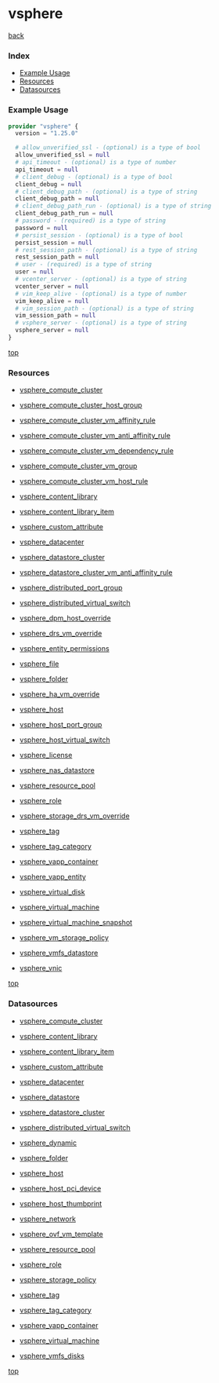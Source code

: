 # vsphere

[back](../)

### Index

- [Example Usage](#example-usage)
- [Resources](#resources)
- [Datasources](#datasources)

### Example Usage

```terraform
provider "vsphere" {
  version = "1.25.0"

  # allow_unverified_ssl - (optional) is a type of bool
  allow_unverified_ssl = null
  # api_timeout - (optional) is a type of number
  api_timeout = null
  # client_debug - (optional) is a type of bool
  client_debug = null
  # client_debug_path - (optional) is a type of string
  client_debug_path = null
  # client_debug_path_run - (optional) is a type of string
  client_debug_path_run = null
  # password - (required) is a type of string
  password = null
  # persist_session - (optional) is a type of bool
  persist_session = null
  # rest_session_path - (optional) is a type of string
  rest_session_path = null
  # user - (required) is a type of string
  user = null
  # vcenter_server - (optional) is a type of string
  vcenter_server = null
  # vim_keep_alive - (optional) is a type of number
  vim_keep_alive = null
  # vim_session_path - (optional) is a type of string
  vim_session_path = null
  # vsphere_server - (optional) is a type of string
  vsphere_server = null
}
```

[top](#index)

### Resources


- [vsphere_compute_cluster](./r/vsphere_compute_cluster.md)

- [vsphere_compute_cluster_host_group](./r/vsphere_compute_cluster_host_group.md)

- [vsphere_compute_cluster_vm_affinity_rule](./r/vsphere_compute_cluster_vm_affinity_rule.md)

- [vsphere_compute_cluster_vm_anti_affinity_rule](./r/vsphere_compute_cluster_vm_anti_affinity_rule.md)

- [vsphere_compute_cluster_vm_dependency_rule](./r/vsphere_compute_cluster_vm_dependency_rule.md)

- [vsphere_compute_cluster_vm_group](./r/vsphere_compute_cluster_vm_group.md)

- [vsphere_compute_cluster_vm_host_rule](./r/vsphere_compute_cluster_vm_host_rule.md)

- [vsphere_content_library](./r/vsphere_content_library.md)

- [vsphere_content_library_item](./r/vsphere_content_library_item.md)

- [vsphere_custom_attribute](./r/vsphere_custom_attribute.md)

- [vsphere_datacenter](./r/vsphere_datacenter.md)

- [vsphere_datastore_cluster](./r/vsphere_datastore_cluster.md)

- [vsphere_datastore_cluster_vm_anti_affinity_rule](./r/vsphere_datastore_cluster_vm_anti_affinity_rule.md)

- [vsphere_distributed_port_group](./r/vsphere_distributed_port_group.md)

- [vsphere_distributed_virtual_switch](./r/vsphere_distributed_virtual_switch.md)

- [vsphere_dpm_host_override](./r/vsphere_dpm_host_override.md)

- [vsphere_drs_vm_override](./r/vsphere_drs_vm_override.md)

- [vsphere_entity_permissions](./r/vsphere_entity_permissions.md)

- [vsphere_file](./r/vsphere_file.md)

- [vsphere_folder](./r/vsphere_folder.md)

- [vsphere_ha_vm_override](./r/vsphere_ha_vm_override.md)

- [vsphere_host](./r/vsphere_host.md)

- [vsphere_host_port_group](./r/vsphere_host_port_group.md)

- [vsphere_host_virtual_switch](./r/vsphere_host_virtual_switch.md)

- [vsphere_license](./r/vsphere_license.md)

- [vsphere_nas_datastore](./r/vsphere_nas_datastore.md)

- [vsphere_resource_pool](./r/vsphere_resource_pool.md)

- [vsphere_role](./r/vsphere_role.md)

- [vsphere_storage_drs_vm_override](./r/vsphere_storage_drs_vm_override.md)

- [vsphere_tag](./r/vsphere_tag.md)

- [vsphere_tag_category](./r/vsphere_tag_category.md)

- [vsphere_vapp_container](./r/vsphere_vapp_container.md)

- [vsphere_vapp_entity](./r/vsphere_vapp_entity.md)

- [vsphere_virtual_disk](./r/vsphere_virtual_disk.md)

- [vsphere_virtual_machine](./r/vsphere_virtual_machine.md)

- [vsphere_virtual_machine_snapshot](./r/vsphere_virtual_machine_snapshot.md)

- [vsphere_vm_storage_policy](./r/vsphere_vm_storage_policy.md)

- [vsphere_vmfs_datastore](./r/vsphere_vmfs_datastore.md)

- [vsphere_vnic](./r/vsphere_vnic.md)


[top](#index)

### Datasources


- [vsphere_compute_cluster](./d/vsphere_compute_cluster.md)

- [vsphere_content_library](./d/vsphere_content_library.md)

- [vsphere_content_library_item](./d/vsphere_content_library_item.md)

- [vsphere_custom_attribute](./d/vsphere_custom_attribute.md)

- [vsphere_datacenter](./d/vsphere_datacenter.md)

- [vsphere_datastore](./d/vsphere_datastore.md)

- [vsphere_datastore_cluster](./d/vsphere_datastore_cluster.md)

- [vsphere_distributed_virtual_switch](./d/vsphere_distributed_virtual_switch.md)

- [vsphere_dynamic](./d/vsphere_dynamic.md)

- [vsphere_folder](./d/vsphere_folder.md)

- [vsphere_host](./d/vsphere_host.md)

- [vsphere_host_pci_device](./d/vsphere_host_pci_device.md)

- [vsphere_host_thumbprint](./d/vsphere_host_thumbprint.md)

- [vsphere_network](./d/vsphere_network.md)

- [vsphere_ovf_vm_template](./d/vsphere_ovf_vm_template.md)

- [vsphere_resource_pool](./d/vsphere_resource_pool.md)

- [vsphere_role](./d/vsphere_role.md)

- [vsphere_storage_policy](./d/vsphere_storage_policy.md)

- [vsphere_tag](./d/vsphere_tag.md)

- [vsphere_tag_category](./d/vsphere_tag_category.md)

- [vsphere_vapp_container](./d/vsphere_vapp_container.md)

- [vsphere_virtual_machine](./d/vsphere_virtual_machine.md)

- [vsphere_vmfs_disks](./d/vsphere_vmfs_disks.md)


[top](#index)